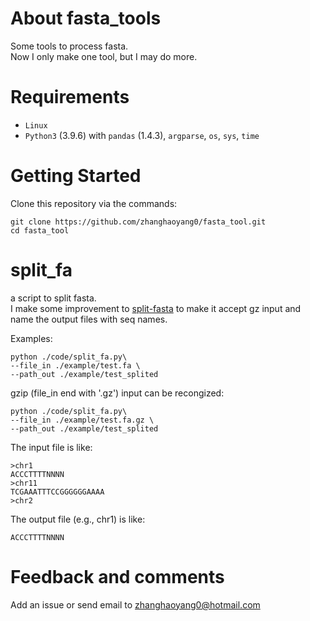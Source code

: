 
# About fasta_tools
Some tools to process fasta.  
Now I only make one tool, but I may do more.   

# Requirements 
- `Linux` 
- `Python3` (3.9.6) with `pandas` (1.4.3), `argparse`, `os`, `sys`, `time`

# Getting Started
Clone this repository via the commands:
```  
git clone https://github.com/zhanghaoyang0/fasta_tool.git
cd fasta_tool
```

# split_fa
a script to split fasta.  
I make some improvement to [split-fasta](https://github.com/uditvashisht/split-fasta) to make it accept gz input and name the output files with seq names.

Examples:
```
python ./code/split_fa.py\
--file_in ./example/test.fa \
--path_out ./example/test_splited
```
gzip (file_in end with '.gz') input can be recongized: 
```
python ./code/split_fa.py\
--file_in ./example/test.fa.gz \
--path_out ./example/test_splited
```
The input file is like:
```
>chr1
ACCCTTTTNNNN
>chr11
TCGAAATTTCCGGGGGGAAAA
>chr2
```
The output file (e.g., chr1) is like:
```
ACCCTTTTNNNN
```

# Feedback and comments
Add an issue or send email to zhanghaoyang0@hotmail.com